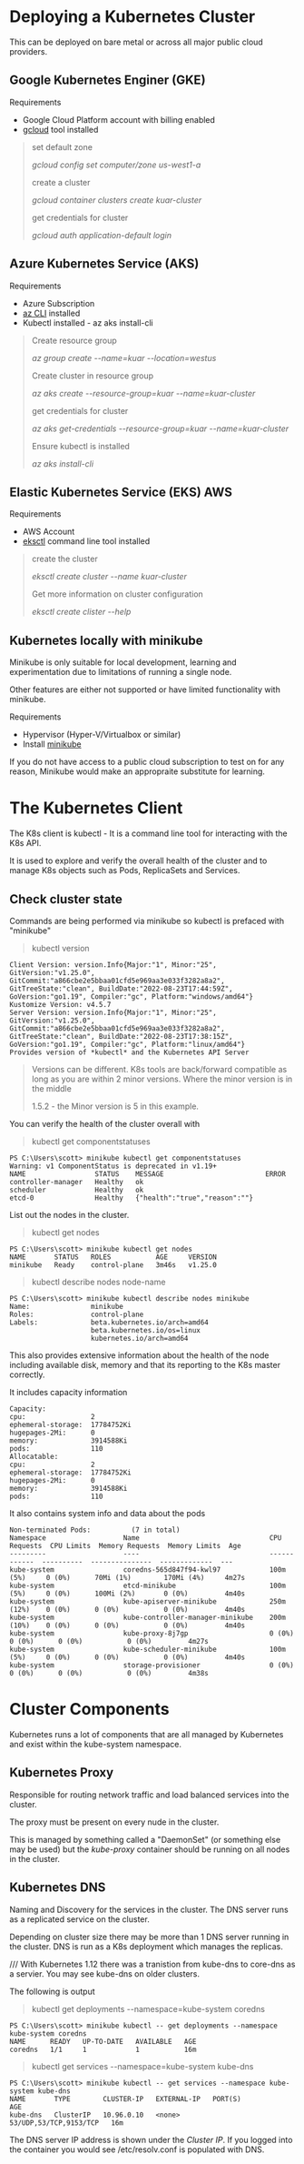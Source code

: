 # Deploying a Kubernetes Cluster

This can be deployed on bare metal or across all major public cloud providers.

## Google Kubernetes Enginer (GKE)

Requirements

- Google Cloud Platform account with billing enabled
- [gcloud](https://cloud.google.com/sdk/docs/install) tool installed

> set default zone
>
> *gcloud config set computer/zone us-west1-a*
>
> create a cluster
>
> *gcloud container clusters create kuar-cluster*
>
> get credentials for cluster
>
> *gcloud auth application-default login*


## Azure Kubernetes Service (AKS)

Requirements

- Azure Subscription
- [az CLI](https://learn.microsoft.com/en-us/cli/azure/install-azure-cli) installed
- Kubectl installed - az aks install-cli


> Create resource group
>
> *az group create --name=kuar --location=westus*
>
> Create cluster in resource group
>
> *az aks create --resource-group=kuar --name=kuar-cluster*
>
> get credentials for cluster
>
> *az aks get-credentials --resource-group=kuar --name=kuar-cluster*
>
> Ensure kubectl is installed
>
> *az aks install-cli*

## Elastic Kubernetes Service (EKS)  AWS

Requirements

- AWS Account
- [eksctl](https://docs.aws.amazon.com/eks/latest/userguide/eksctl.html) command line tool installed

> create the cluster
>
> *eksctl create cluster --name kuar-cluster*
>
> Get more information on cluster configuration
>
> *eksctl create clister --help*

## Kubernetes locally with minikube

Minikube is only suitable for local development, learning and experimentation due to limitations of running a single node.

Other features are either not supported or have limited functionality with minikube.

Requirements

- Hypervisor (Hyper-V/Virtualbox or similar)
- Install [minikube](https://minikube.sigs.k8s.io/docs/start/)

If you do not have access to a public cloud subscription to test on for any reason, Minikube would make an appropraite substitute for learning.

# The Kubernetes Client

The K8s client is kubectl - It is a command line tool for interacting with the K8s API.

It is used to explore and verify the overall health of the cluster and to manage K8s objects such as Pods, ReplicaSets and Services.

## Check cluster state

Commands are being performed via minikube so kubectl is prefaced with "minikube"
> kubectl version

    Client Version: version.Info{Major:"1", Minor:"25", GitVersion:"v1.25.0", GitCommit:"a866cbe2e5bbaa01cfd5e969aa3e033f3282a8a2", GitTreeState:"clean", BuildDate:"2022-08-23T17:44:59Z", GoVersion:"go1.19", Compiler:"gc", Platform:"windows/amd64"}
    Kustomize Version: v4.5.7
    Server Version: version.Info{Major:"1", Minor:"25", GitVersion:"v1.25.0", GitCommit:"a866cbe2e5bbaa01cfd5e969aa3e033f3282a8a2", GitTreeState:"clean", BuildDate:"2022-08-23T17:38:15Z", GoVersion:"go1.19", Compiler:"gc", Platform:"linux/amd64"}
    Provides version of *kubectl* and the Kubernetes API Server

> Versions can be different. K8s tools are back/forward compatible as long as you are within 2 minor versions. Where the minor version is in the middle
>
> 1.5.2 - the Minor version is 5 in this example.

You can verify the health of the cluster overall with

> kubectl get componentstatuses

    PS C:\Users\scott> minikube kubectl get componentstatuses
    Warning: v1 ComponentStatus is deprecated in v1.19+
    NAME                 STATUS    MESSAGE                         ERROR
    controller-manager   Healthy   ok
    scheduler            Healthy   ok
    etcd-0               Healthy   {"health":"true","reason":""}

List out the nodes in the cluster.

>kubectl get nodes

    PS C:\Users\scott> minikube kubectl get nodes
    NAME       STATUS   ROLES           AGE     VERSION
    minikube   Ready    control-plane   3m46s   v1.25.0


> kubectl describe nodes node-name

    PS C:\Users\scott> minikube kubectl describe nodes minikube
    Name:               minikube
    Roles:              control-plane
    Labels:             beta.kubernetes.io/arch=amd64
                        beta.kubernetes.io/os=linux
                        kubernetes.io/arch=amd64

This also provides extensive information about the health of the node including available disk, memory and that its reporting to the K8s master correctly.

It includes capacity information

    Capacity:
    cpu:                2
    ephemeral-storage:  17784752Ki
    hugepages-2Mi:      0
    memory:             3914588Ki
    pods:               110
    Allocatable:
    cpu:                2
    ephemeral-storage:  17784752Ki
    hugepages-2Mi:      0
    memory:             3914588Ki
    pods:               110

It also contains system info and data about the pods

    Non-terminated Pods:          (7 in total)
    Namespace                   Name                                CPU Requests  CPU Limits  Memory Requests  Memory Limits  Age
    ---------                   ----                                ------------  ----------  ---------------  -------------  ---
    kube-system                 coredns-565d847f94-kwl97            100m (5%)     0 (0%)      70Mi (1%)        170Mi (4%)     4m27s
    kube-system                 etcd-minikube                       100m (5%)     0 (0%)      100Mi (2%)       0 (0%)         4m40s
    kube-system                 kube-apiserver-minikube             250m (12%)    0 (0%)      0 (0%)           0 (0%)         4m40s
    kube-system                 kube-controller-manager-minikube    200m (10%)    0 (0%)      0 (0%)           0 (0%)         4m40s
    kube-system                 kube-proxy-8j7gp                    0 (0%)        0 (0%)      0 (0%)           0 (0%)         4m27s
    kube-system                 kube-scheduler-minikube             100m (5%)     0 (0%)      0 (0%)           0 (0%)         4m40s
    kube-system                 storage-provisioner                 0 (0%)        0 (0%)      0 (0%)           0 (0%)         4m38s


# Cluster Components

Kubernetes runs a lot of components that are all managed by Kubernetes and exist within the kube-system namespace.

## Kubernetes Proxy

Responsible for routing network traffic and load balanced services into the cluster.

The proxy must be present on every nude in the cluster.

This is managed by something called a "DaemonSet" (or something else may be used) but the *kube-proxy* container should be running on all nodes in the cluster.

## Kubernetes DNS

Naming and Discovery for the services in the cluster. The DNS server runs as a replicated service on the cluster.

Depending on cluster size there may be more than 1 DNS server running in the cluster. DNS is run as a K8s deployment which manages the replicas.

/// With Kubernetes 1.12 there was a tranistion from kube-dns to core-dns as a servier. You may see kube-dns on older clusters.

The following is output

> kubectl get deployments --namespace=kube-system coredns

    PS C:\Users\scott> minikube kubectl -- get deployments --namespace kube-system coredns
    NAME      READY   UP-TO-DATE   AVAILABLE   AGE
    coredns   1/1     1            1           16m

> kubectl get services --namespace=kube-system kube-dns

    PS C:\Users\scott> minikube kubectl -- get services --namespace kube-system kube-dns
    NAME       TYPE        CLUSTER-IP   EXTERNAL-IP   PORT(S)                  AGE
    kube-dns   ClusterIP   10.96.0.10   <none>        53/UDP,53/TCP,9153/TCP   16m

The DNS server IP address is shown under the *Cluster IP*. If you logged into the container you would see /etc/resolv.conf is populated with DNS.

